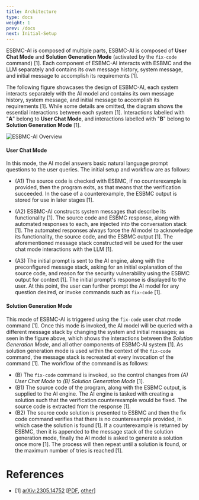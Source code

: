 ```yaml
---
title: Architecture
type: docs
weight: 1
prev: /docs
next: Initial-Setup
---
```


ESBMC-AI is composed of multiple parts, ESBMC-AI is composed of __User Chat Mode__ and __Solution Generation Mode__ (activated by the `fix-code` command) [1]. Each component of ESBMC-AI interacts with ESBMC and the LLM separately and contains its own message history, system message, and initial message to accomplish its requirements [1].

The following figure showcases the design of ESBMC-AI, each system interacts separately with the AI model and contains its own message history, system message, and initial message to accomplish its requirements [1]. While some details are omitted, the diagram shows the essential interactions between each system [1]. Interactions labelled with "__A__" belong to __User Chat Mode__, and interactions labelled with "__B__" belong to __Solution Generation Mode__ [1].


![ESBMC-AI Overview](https://github.com/Yiannis128/esbmc-ai/assets/9535618/8b8168d4-42ef-483e-b203-1a1e8e7d6481)

#### User Chat Mode

In this mode, the AI model answers basic natural language prompt questions to the user queries. The initial setup and workflow are as follows:

* (A1) The source code is checked with ESBMC, if no counterexample is provided, then the program exits, as that means that the verification succeeded. In the case of a counterexample, the ESBMC output is stored for use in later stages [1].

* (A2) ESBMC-AI constructs system messages that describe its functionality [1]. The source code and ESBMC response, along with automated responses to each, are injected into the conversation stack [1]. The automated responses always force the AI model to acknowledge its functionality, the source code, and the ESBMC output [1]. The aforementioned message stack constructed will be used for the user chat mode interactions with the LLM [1].

* (A3) The initial prompt is sent to the AI engine, along with the preconfigured message stack, asking for an initial explanation of the source code, and reason for the security vulnerability using the ESBMC output for context [1]. The initial prompt's response is displayed to the user. At this point, the user can further prompt the AI model for any question desired, or invoke commands such as `fix-code` [1].

#### Solution Generation Mode

This mode of ESBMC-AI is triggered using the `fix-code` user chat mode command [1]. Once this mode is invoked, the AI model will be queried with a different message stack by changing the system and initial messages; as seen in the figure above, which shows the interactions between the _Solution Generation Mode_, and all other components of ESBMC-AI system [1]. As solution generation mode is used within the context of the `fix-code` command, the message stack is recreated at every invocation of the command [1]. The workflow of the command is as follows:

* (B) The `fix-code` command is invoked, so the control changes from _(A) User Chat Mode_ to _(B) Solution Generation Mode_ [1].
* (B1) The source code of the program, along with the ESBMC output, is supplied to the AI engine. The AI engine is tasked with creating a solution such that the verification counterexample would be fixed. The source code is extracted from the response [1].
* (B2) The source code solution is presented to ESBMC and then the fix code command verifies that there is no counterexample provided, in which case the solution is found [1]. If a counterexample is returned by ESBMC, then it is appended to the message stack of the solution generation mode, finally the AI model is asked to generate a solution once more [1]. The process will then repeat until a solution is found, or the maximum number of tries is reached [1].

# References

* [1] [arXiv:2305.14752](https://arxiv.org/abs/2305.14752) [[PDF](https://arxiv.org/pdf/2305.14752), [other](https://arxiv.org/format/2305.14752)]